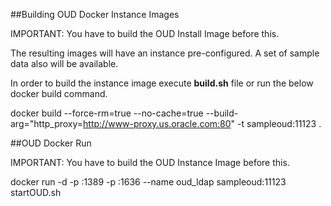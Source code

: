 ##Building OUD Docker Instance Images

IMPORTANT: You have to build the OUD Install Image before this.

The resulting images will have an instance pre-configured. A set of sample data also will be available.

In order to build the instance image execute **build.sh** file or run the below docker build command.

docker build --force-rm=true --no-cache=true --build-arg="http_proxy=http://www-proxy.us.oracle.com:80" -t sampleoud:11123 .

##OUD Docker Run 

IMPORTANT: You have to build the OUD Instance Image before this.

docker run -d -p <non ssl port>:1389 -p <ssl port>:1636 --name oud_ldap sampleoud:11123 startOUD.sh